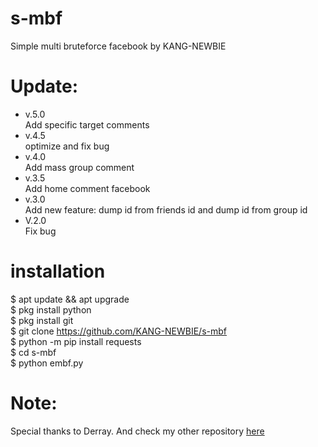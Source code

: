 # s-mbf
Simple multi bruteforce facebook by KANG-NEWBIE<br>
# Update:
- v.5.0<br>
Add specific target comments
- v.4.5<br>
optimize and fix bug
- v.4.0<br>
Add mass group comment
- v.3.5<br>
Add home comment facebook
- v.3.0<br>
Add new feature: dump id from friends id and dump id from group id<br>
- V.2.0<br>
Fix bug

# installation
$ apt update && apt upgrade<br>$ pkg install python<br>$ pkg install git<br>$ git clone https://github.com/KANG-NEWBIE/s-mbf<br>$ python -m pip install requests<br>$ cd s-mbf<br>$ python embf.py<br>
<h1>Note:</h1>
Special thanks to Derray. And check my other repository <a href="https://github.com/KANG-NEWBIE?tab=repositories">here</a>

